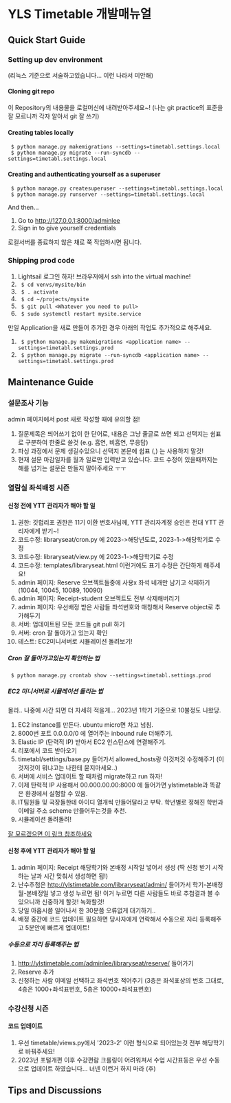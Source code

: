 # YLS Timetable 개발매뉴얼

## Quick Start Guide

### Setting up dev environment

(리눅스 기준으로 서술하고있습니다... 이런 나라서 미안해)

#### Cloning git repo
이 Repository의 내용물을 로컬머신에 내려받아주세요~! (나는 git practice의 표준을 잘 모르니까 각자 알아서 git 잘 쓰기)

#### Creating tables locally
```
 $ python manage.py makemigrations --settings=timetabl.settings.local
 $ python manage.py migrate --run-syncdb --settings=timetabl.settings.local
```

#### Creating and authenticating yourself as a superuser
```
 $ python manage.py createsuperuser --settings=timetabl.settings.local
 $ python manage.py runserver --settings=timetabl.settings.local
```

And then...

1. Go to http://127.0.0.1:8000/adminlee 
1. Sign in to give yourself credentials

로컬서버를 종료하지 않은 채로 쭉 작업하시면 됩니다. 

### Shipping prod code
1. Lightsail 로그인 하자! 브라우저에서 ssh into the virtual machine!
1. ``` $ cd venvs/mysite/bin```
1. ``` $ . activate```
1. ``` $ cd ~/projects/mysite```
1. ``` $ git pull <Whatever you need to pull>```
1. ``` $ sudo systemctl restart mysite.service```

만일 Application을 새로 만들어 추가한 경우 아래의 작업도 추가적으로 해주세요. 
1. ``` $ python manage.py makemigrations <application name> --settings=timetabl.settings.prod```
1. ``` $ python manage.py migrate --run-syncdb <application name> --settings=timetabl.settings.prod```

## Maintenance Guide  

### 설문조사 기능

admin 페이지에서 post 새로 작성할 때에 유의할 점! 
1. 질문제목은 띄어쓰기 없이 한 단어로, 내용은 그냥 줄글로 쓰면 되고 선택지는 쉼표로 구분하여 한줄로 쓸것 (e.g. 흡연, 비흡연, 무응답)
1. 파싱 과정에서 문제 생길수있으니 선택지 본문에 쉼표 (,) 는 사용하지 말것! 
1. 현재 설문 마감일자를 월과 일로만 입력받고 있습니다. 코드 수정이 있을때까지는 해를 넘기는 설문은 만들지 말아주세요 ㅜㅜ

### 열람실 좌석배정 시즌
#### 신청 전에 YTT 관리자가 해야 할 일 
1. 권한: 깃헙리포 권한은 11기 이환 변호사님께, YTT 관리자계정 승인은 전대 YTT 관리자에게 받기~!
1. 코드수정: libraryseat/cron.py 에 2023->해당년도로, 2023-1->해당학기로 수정
1. 코드수정: libraryseat/view.py 에 2023-1->해당학기로 수정
1. 코드수정: templates/libraryseat.html 이런거에도 표기 수정은 간단하게 해주세요!
1. admin 페이지: Reserve 오브젝트들중에 사용x 좌석 네개만 남기고 삭제하기 (10044, 10045, 10089, 10090)
1. admin 페이지: Receipt-student 오브젝트도 전부 삭제해버리기
1. admin 페이지: 우선배정 받은 사람들 좌석번호와 매칭해서 Reserve object로 추가해두기
1. 서버: 업데이트된 모든 코드들 git pull 하기 
1. 서버: cron 잘 돌아가고 있는지 확인 
1. 테스트: EC2미니서버로 시뮬레이션 돌려보기!

##### Cron 잘 돌아가고있는지 확인하는 법 
```
 $ python manage.py crontab show --settings=timetabl.settings.prod
```

##### EC2 미니서버로 시뮬레이션 돌리는 법
몰라.. 나중에 시간 되면 더 자세히 적을게... 2023년 1학기 기준으로 10불정도 나왔당.
1. EC2 instance를 만든다. ubuntu micro면 차고 넘침. 
1. 8000번 포트 0.0.0.0/0 에 열어주는 inbound rule 더해주기. 
1. Elastic IP (탄력적 IP) 받아서 EC2 인스턴스에 연결해주기. 
1. 리포에서 코드 받아오기
1. timetabl/settings/base.py 들어가서 allowed_hosts랑 이것저것 수정해주기 (이것저것이 뭐냐고는 나한테 묻지마세요..)
1. 서버에 서비스 업데이트 할 때처럼 migrate하고 run 하자!
1. 이제 탄력적 IP 사용해서 00.000.00.00:8000 에 들어가면 ylstimetable과 똑같은 환경에서 실험할 수 있음. 
1. IT팀원들 및 국장들한테 아이디 열개씩 만들어달라고 부탁. 학년별로 정해진 학번과 이메일 주소 scheme 만들어두는것을 추천. 
1. 시뮬레이션 돌려돌려! 

[잘 모르겠으면 이 링크 참조하세요](https://velog.io/@dojun527/AWS-EC2-Django-%ED%94%84%EB%A1%9C%EC%A0%9D%ED%8A%B8-%EB%B0%B0%ED%8F%AC%ED%95%98%EA%B8%B0)

#### 신청 후에 YTT 관리자가 해야 할 일 
1. admin 페이지: Receipt 해당학기와 본배정 시작일 넣어서 생성 (딱 신청 받기 시작하는 날과 시간 맞춰서 생성하면 됨!)
1. 난수추첨은 http://ylstimetable.com/libraryseat/admin/ 들어가서 학기-본배정월-본배정일 넣고 생성 누르면 됨! 이거 누르면 다른 사람들도 바로 추첨결과 볼 수 있으니까 신중하게 할것! 녹화할것!
1. 당일 아홉시쯤 일어나서 한 30분쯤 오류없게 대기하기.. 
1. 배정 중간에 코드 업데이트 필요하면 당사자에게 연락해서 수동으로 자리 등록해주고 5분안에 빠르게 업데이트!

##### 수동으로 자리 등록해주는 법
1. http://ylstimetable.com/adminlee/libraryseat/reserve/ 들어가기
1. Reserve 추가
1. 신청하는 사람 이메일 선택하고 좌석번호 적어주기 (3층은 좌석표상의 번호 그대로, 4층은 1000+좌석표번호, 5층은 10000+좌석표번호)

### 수강신청 시즌

#### 코드 업데이트
1. 우선 timetable/views.py에서 '2023-2' 이런 형식으로 되어있는것 전부 해당학기로 바꿔주세요!
1. 2023년 포털개편 이후 수강편람 크롤링이 어려워져서 수업 시간표등은 우선 수동으로 업데이트 하였습니다... 너넨 이런거 하지 마라 (후)

## Tips and Discussions
